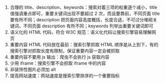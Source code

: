 1.  合理的 title、description、keywords：搜索对着三项的权重逐个减小，title 值强调重点即可，重要关键词出现不要超过 2 次，而且要靠前，不同页面 title 要有所不同；description 把页面内容高度概括，长度合适，不可过分堆砌关键词，不同页面 description 有所不同；keywords 列举出重要关键词即可
2.  语义化的 HTML 代码，符合 W3C 规范：语义化代码让搜索引擎容易理解网页
3.  重要内容 HTML 代码放在最前：搜索引擎抓取 HTML 顺序是从上到下，有的搜索引擎对抓取长度有限制，保证重要内容一定会被抓取
4.  重要内容不要用 js 输出：爬虫不会执行 js 获取内容
5.  少用 iframe：搜索引擎不会抓取 iframe 中的内容
6.  非装饰性图片必须加 alt
7.  提高网站速度：网站速度是搜索引擎排序的一个重要指标